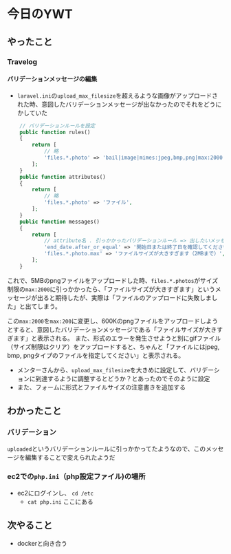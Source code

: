# 今日のYWT

## やったこと

### Travelog

#### バリデーションメッセージの編集

- `laravel.ini`の`upload_max_filesize`を超えるような画像がアップロードされた時、意図したバリデーションメッセージが出なかったのでそれをどうにかしていた

```php
    // バリデーションルールを設定
    public function rules()
    {
        return [
            // 略
            'files.*.photo' => 'bail|image|mimes:jpeg,bmp,png|max:2000',
        ];
    }
    public function attributes()
    {
        return [
            // 略
            'files.*.photo' => 'ファイル',
        ];
    }
    public function messages()
    {
        return [
            // attribute名 . 引っかかったバリデーションルール => 出したいメッセージ
            'end_date.after_or_equal' => '開始日または終了日を確認してください',
            'files.*.photo.max' => 'ファイルサイズが大きすぎます（2MBまで）',
        ];
    }
```

これで、5MBのpngファイルをアップロードした時、`files.*.photos`がサイズ制限の`max:2000`に引っかかったら、「ファイルサイズが大きすぎます」というメッセージが出ると期待したが、実際は「ファイルのアップロードに失敗しました」と出てしまう。

この`max:2000`を`max:200`に変更し、600Kのpngファイルをアップロードしようとすると、意図したバリデーションメッセージである「ファイルサイズが大きすぎます」と表示される。
また、形式のエラーを発生させようと別にgifファイル（サイズ制限はクリア）をアップロードすると、ちゃんと「ファイルにはjpeg, bmp, pngタイプのファイルを指定してください」と表示される。

- メンターさんから、`upload_max_filesize`を大きめに設定して、バリデーションに到達するように調整するとどうか？とあったのでそのように設定
- また、フォームに形式とファイルサイズの注意書きを追加する

## わかったこと

### バリデーション

`uploaded`というバリデーションルールに引っかかってたようなので、このメッセージを編集することで変えられたようだ

### ec2での`php.ini`（php設定ファイル)の場所

- ec2にログインし、 `cd /etc`
  - `cat php.ini` ここにある

## 次やること

- dockerと向き合う
